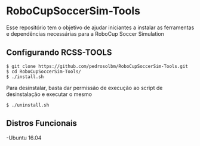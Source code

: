 # RoboCupSoccerSim-Tools
Esse repositório tem o objetivo de ajudar iniciantes a instalar as ferramentas e dependências necessárias para a RoboCup Soccer Simulation

Configurando RCSS-TOOLS
------------------------
<pre><code>$ git clone https://github.com/pedrosolbm/RoboCupSoccerSim-Tools.git
$ cd RoboCupSoccerSim-Tools/
$ ./install.sh
</code></pre>

<p>Para desinstalar, basta dar permissão de execução ao script de desinstalação e executar o mesmo</p>
<code>$ ./uninstall.sh
</code>

Distros Funcionais
------------------------
-Ubuntu 16.04
